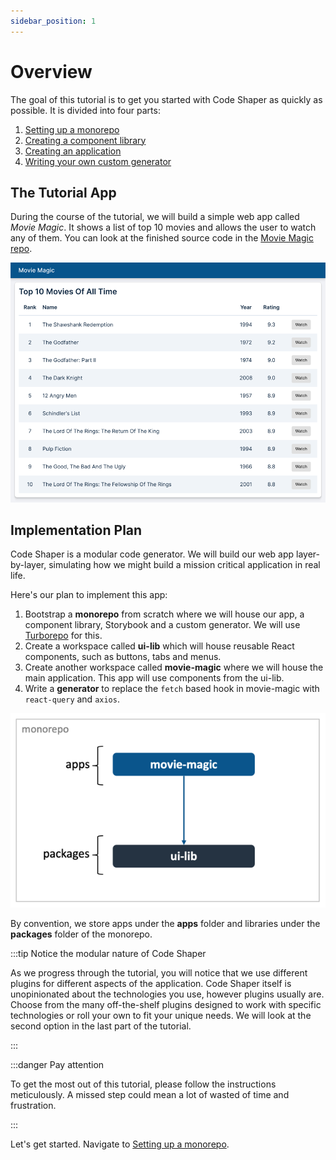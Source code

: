 ```yaml
---
sidebar_position: 1
---
```


# Overview

The goal of this tutorial is to get you started with Code Shaper as quickly as
possible. It is divided into four parts:

1. [Setting up a monorepo](./setting-up-a-monorepo)
2. [Creating a component library](./creating-a-component-library.md)
3. [Creating an application](./creating-an-application.md)
4. [Writing your own custom generator](./writing-a-custom-generator)

## The Tutorial App

During the course of the tutorial, we will build a simple web app called _Movie
Magic_. It shows a list of top 10 movies and allows the user to watch any of
them. You can look at the finished source code in the
[Movie Magic repo](https://github.com/code-shaper/movie-magic).

![Top 10 Movies](./img/home-page.png)

## Implementation Plan

Code Shaper is a modular code generator. We will build our web app
layer-by-layer, simulating how we might build a mission critical application in
real life.

Here's our plan to implement this app:

1. Bootstrap a **monorepo** from scratch where we will house our app, a
   component library, Storybook and a custom generator. We will use
   [Turborepo](https://turborepo.org/) for this.
2. Create a workspace called **ui-lib** which will house reusable React
   components, such as buttons, tabs and menus.
3. Create another workspace called **movie-magic** where we will house the main
   application. This app will use components from the ui-lib.
4. Write a **generator** to replace the `fetch` based hook in movie-magic with
   `react-query` and `axios`.

![Monorepo Structure](./img/monorepo-structure.png)

By convention, we store apps under the **apps** folder and libraries under the
**packages** folder of the monorepo.

:::tip Notice the modular nature of Code Shaper

As we progress through the tutorial, you will notice that we use different
plugins for different aspects of the application. Code Shaper itself is
unopinionated about the technologies you use, however plugins usually are.
Choose from the many off-the-shelf plugins designed to work with specific
technologies or roll your own to fit your unique needs. We will look at the
second option in the last part of the tutorial.

:::

:::danger Pay attention

To get the most out of this tutorial, please follow the instructions
meticulously. A missed step could mean a lot of wasted of time and frustration.

:::

Let's get started. Navigate to [Setting up a monorepo](./setting-up-a-monorepo).
